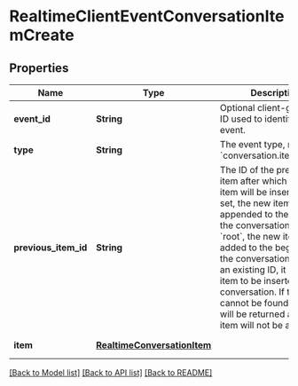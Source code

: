 # RealtimeClientEventConversationItemCreate
## Properties

| Name | Type | Description | Notes |
|------------ | ------------- | ------------- | -------------|
| **event\_id** | **String** | Optional client-generated ID used to identify this event. | [optional] [default to null] |
| **type** | **String** | The event type, must be &#x60;conversation.item.create&#x60;. | [default to null] |
| **previous\_item\_id** | **String** | The ID of the preceding item after which the new item will be inserted.  If not set, the new item will be appended to the end of the conversation. If set to &#x60;root&#x60;, the new item will be added to the beginning of the conversation. If set to an existing ID, it allows an item to be inserted mid-conversation. If the ID cannot be found, an error will be returned and the item will not be added.  | [optional] [default to null] |
| **item** | [**RealtimeConversationItem**](RealtimeConversationItem.md) |  | [default to null] |

[[Back to Model list]](../README.md#documentation-for-models) [[Back to API list]](../README.md#documentation-for-api-endpoints) [[Back to README]](../README.md)

